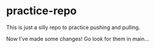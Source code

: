 # practice-repo

This is just a silly repo to practice pushing and pulling.

Now I've made some changes!  Go look for them in main...
